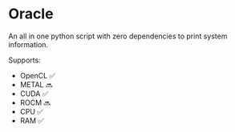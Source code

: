# Oracle

An all in one python script with zero dependencies to print system information.

Supports:
- OpenCL ✅
- METAL 🔜
- CUDA ✅
- ROCM 🔜
- CPU ✅
- RAM ✅